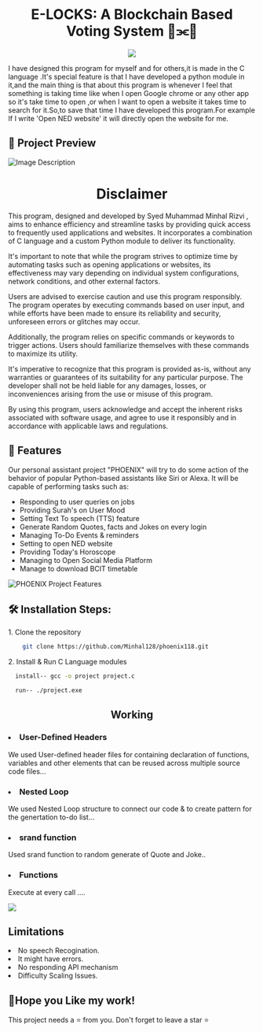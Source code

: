 <h1 align="center" id="title">E-LOCKS: A Blockchain Based Voting System 🧊⫘🧊</h1>


<p align="center"><img src="[https://socialify.git.ci/Minhal128/phoenix118/image?description=1&descriptionEditable=I%27m%20Phoenix%20%20meticulously%20crafted%20by%20Minhaal%20Rizvi.%20A%20personal%20Assistant&font=Raleway&forks=1&language=1&logo=https%3A%2F%2Falfabetizaciondigital.redem.org%2Fwp-content%2Fuploads%2F2017%2F08%2Frobot2-scaled.jpg&name=1&owner=1&pattern=Solid&pulls=1&stargazers=1&theme=Light]https://socialify.git.ci/Minhal128/E-locks-A-blockchain-based-voting-system/image?font=Bitter&forks=1&language=1&logo=https%3A%2F%2Fwww.antiersolutions.com%2Fwp-content%2Fuploads%2F2023%2F04%2FGroup-83351.png&name=1&owner=1&pattern=Solid&pulls=1&stargazers=1&theme=Light"></p>

<p>
I have designed this program for myself and for others,it is made in the C language .It's special feature is that I have developed a python module in it,and the main thing is that about this program is whenever I feel that something is taking time like when I open Google chrome or any other app so it's take time to open ,or when I want to open a website it takes time to search for it.So,to save that time I have developed this program.For example If I write 'Open NED website' it will directly open the website for me.<p/> 


<h2>🔎 Project Preview</h2>


<img src="https://imgur.com/OScO40q.jpg" alt="Image Description">

<h1 align="center" id="title">Disclaimer</h1>
<p>This program, designed and developed by Syed Muhammad Minhal Rizvi , aims to enhance efficiency and streamline tasks by providing quick access to frequently used applications and websites. It incorporates a combination of C language and a custom Python module to deliver its functionality.

It's important to note that while the program strives to optimize time by automating tasks such as opening applications or websites, its effectiveness may vary depending on individual system configurations, network conditions, and other external factors. 

Users are advised to exercise caution and use this program responsibly. The program operates by executing commands based on user input, and while efforts have been made to ensure its reliability and security, unforeseen errors or glitches may occur. 

Additionally, the program relies on specific commands or keywords to trigger actions. Users should familiarize themselves with these commands to maximize its utility.

It's imperative to recognize that this program is provided as-is, without any warranties or guarantees of its suitability for any particular purpose. The developer shall not be held liable for any damages, losses, or inconveniences arising from the use or misuse of this program.

By using this program, users acknowledge and accept the inherent risks associated with software usage, and agree to use it responsibly and in accordance with applicable laws and regulations.</p>
<h2>🧐 Features</h2>

Our personal assistant project "PHOENIX" will try to do some action of the behavior of popular Python-based assistants like Siri or Alexa. It will be capable of performing tasks such as:
<ul>
  <li>Responding to user queries on jobs</li>
  <li>Providing Surah's on User Mood</li>
  <li>Setting Text To speech (TTS) feature</li>
  <li>Generate Random Quotes, facts and Jokes on every login</li>
  <li>Managing To-Do Events & reminders</li>
  <li>Setting to open NED website</li>
  <li>Providing Today's Horoscope</li>
  <li>Managing to Open Social Media Platform</li>
  <li>Manage to download BCIT timetable</li>
</ul>
<img src="https://github.com/Minhal128/phoenix118/assets/154814405/682efaaa-9feb-4d03-87ec-00bfd473a16a" alt="PHOENIX Project Features">

  
<h2>🛠 Installation Steps:</h2>

<p>1. Clone the repository</p>

```bash
    git clone https://github.com/Minhal128/phoenix118.git
```

<p>2. Install & Run C Language modules</p>

```bash
  install-- gcc -o project project.c
```

```bash
  run-- ./project.exe
```

<h2 align="center">Working </h2>
<p>
<h3><li>User-Defined Headers</li></h3>

We used User-defined header files for containing declaration of functions, variables and other elements that can be reused across multiple source code files...</p>
<h3><li>Nested Loop</li></h3>

We used Nested Loop structure to connect our code & to create pattern for the genertation to-do list...
</p>
<h3><li>srand function</li></h3>

Used srand function to random generate of Quote and Joke..</p>
<h3><li>Functions</li></h3>

Execute at every call  ....</p>

<img src ="https://imgur.com/xErJIPG.jpg">
<h2>Limitations</h2>
<li>No speech Recogination.</li>
<li> It might have errors.</li>
<li>No responding API mechanism</li>
<li>Difficulty Scaling Issues.</li>

<p>
<h2>💖Hope you Like my work!</h2>

This project needs a ⭐ from you. Don't forget to leave a star ⭐
